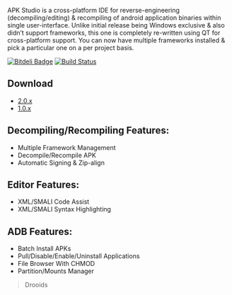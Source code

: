 APK Studio is a cross-platform IDE for reverse-engineering (decompiling/editing) & recompiling of android application binaries within single user-interface. Unlike initial release being Windows exclusive & also didn’t support frameworks, this one is completely re-written using QT for cross-platform support. You can now have multiple frameworks installed & pick a particular one on a per project basis.

[![Bitdeli Badge](https://d2weczhvl823v0.cloudfront.net/vaibhavpandeyvpz/apkstudio/trend.png)](https://bitdeli.com/free "Bitdeli Badge") [![Build Status](https://travis-ci.org/vaibhavpandeyvpz/apkstudio.svg?branch=master)](https://travis-ci.org/vaibhavpandeyvpz/apkstudio)

Download
--------
-   [2.0.x](https://apkstudio.codeplex.com/releases/view/133065)
-   [1.0.x](http://apkstudio.codeplex.com/releases/view/121168)

Decompiling/Recompiling Features:
---------------------------------
-   Multiple Framework Management
-   Decompile/Recompile APK
-   Automatic Signing & Zip-align

Editor Features:
----------------
-   XML/SMALI Code Assist
-   XML/SMALI Syntax Highlighting

ADB Features:
-------------
-   Batch Install APKs
-   Pull/Disable/Enable/Uninstall Applications
-   File Browser With CHMOD
-   Partition/Mounts Manager

> Drooids
